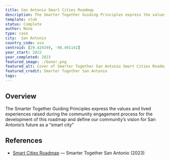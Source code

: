 ```yaml
---
title: San Antonio Smart Cities Roadmap
description: The Smarter Together Guiding Principles express the values and lived experiences raised during the community engagement process for the development of this roadmap and define our community’s vision for San Antonio’s future as a “smart city”
template: stub
status: Complete
author: None
type: case
city:  San Antonio
country_code: usa
centroid: [29.424349, -98.491142]
year_start: 2022
year_completed: 2023
featured_image: ./baner.png
featured_alt: Cover of Smarter Together San Antonio Smart Cities Roadmap
featured_credit: Smarter Together San Antonio
tags:
---
```



## Overview

The Smarter Together Guiding Principles express the values and lived experiences raised during the community engagement process for the development of this roadmap and define our community’s vision for San Antonio’s future as a “smart city”

## References

- [Smart Cities Roadmap](https://www.smartertogethersa.com/sanantonio) — Smarter Together San Antonio (2023)
